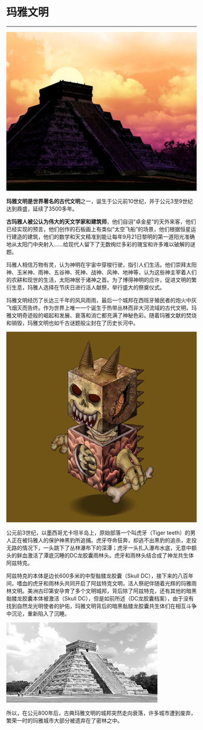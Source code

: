 # 玛雅文明

****

![](../.gitbook/assets/4.jpeg)

**玛雅文明是世界著名的古代文明**之一，诞生于公元前10世纪，并于公元3至9世纪达到鼎盛，延续了3500多年。

**古玛雅人被公认为伟大的天文学家和建筑师**，他们自诩“卓金星”的天外来客，他们已经实现的预言，他们创作的石板画上有类似“太空飞船”的场景，他们根据恒星运行建造的建筑，他们的数学和天文精准到能让每年9月21日黎明的第一道阳光准确地从太阳门中央射入……给现代人留下了无数绚烂多彩的瑰宝和许多难以破解的谜题。

玛雅人相信万物有灵，认为神明在宇宙中穿梭行驶，指引人们生活。他们崇拜太阳神、玉米神、雨神、五谷神、死神、战神、风神、地神等，认为这些神主宰着人们的农耕和现世的生活，太阳神居于诸神之首。为了博得神明的应许，促进文明的繁衍生息，玛雅人选择在节庆日进行活人献祭，举行盛大的祭奠仪式。

玛雅文明经历了长达三千年的风风雨雨，最后一个城邦在西班牙殖民者的炮火中灰飞烟灭而告终。作为世界上唯一一个诞生于热带丛林而非大河流域的古代文明，玛雅文明奇迹般的崛起和发展、衰落和消亡都充满了神秘色彩。随着玛雅文献的焚烧和销毁，玛雅文明也如千古谜题般尘封在了历史长河中。

![DC雨林头-阿兹特克](../.gitbook/assets/9328.png)

公元前3世纪，以墨西哥尤卡坦半岛上，原始部落一个叫虎牙（Tiger teeth）的男人正在被玛雅人的保护神黑豹所追捕。虎牙夺命狂奔，却逃不出黑豹的追杀，走投无路的情况下，一头跳下了丛林瀑布下的深潭；虎牙一头扎入瀑布水底，无意中额头的鲜血激活了潭底沉睡的DC龙胶囊雨林头。虎牙和雨林头结合成了神龙共生体阿兹特克。

阿兹特克的本体是边长600多米的中型骷髅龙胶囊（Skull DC），接下来的八百年间，嗜血的虎牙和雨林头共同开启了阿兹特克文明，活人祭祀伴随着光辉的玛雅雨林文明。美洲古印第安孕育了多个文明城邦，背后除了阿兹特克，还有其他的暗黑骷髅龙胶囊本体被激活（Skull DC），但是如前所述（DC龙胶囊档案），由于没有找到自然龙光明使者的护佑，玛雅文明背后的暗黑骷髅龙胶囊共生体们在相互斗争中沉沦，重新陷入了沉睡。

![](../.gitbook/assets/1.jpeg)

所以，在公元800年后，古典玛雅文明的城邦突然走向衰落，许多城市遭到废弃，繁荣一时的玛雅城市大部分被遗弃在了密林之中。

